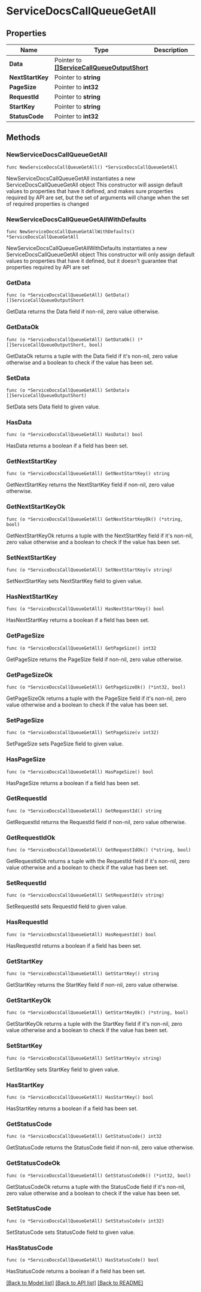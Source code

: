 # ServiceDocsCallQueueGetAll

## Properties

Name | Type | Description | Notes
------------ | ------------- | ------------- | -------------
**Data** | Pointer to [**[]ServiceCallQueueOutputShort**](ServiceCallQueueOutputShort.md) |  | [optional] 
**NextStartKey** | Pointer to **string** |  | [optional] 
**PageSize** | Pointer to **int32** |  | [optional] 
**RequestId** | Pointer to **string** |  | [optional] 
**StartKey** | Pointer to **string** |  | [optional] 
**StatusCode** | Pointer to **int32** |  | [optional] 

## Methods

### NewServiceDocsCallQueueGetAll

`func NewServiceDocsCallQueueGetAll() *ServiceDocsCallQueueGetAll`

NewServiceDocsCallQueueGetAll instantiates a new ServiceDocsCallQueueGetAll object
This constructor will assign default values to properties that have it defined,
and makes sure properties required by API are set, but the set of arguments
will change when the set of required properties is changed

### NewServiceDocsCallQueueGetAllWithDefaults

`func NewServiceDocsCallQueueGetAllWithDefaults() *ServiceDocsCallQueueGetAll`

NewServiceDocsCallQueueGetAllWithDefaults instantiates a new ServiceDocsCallQueueGetAll object
This constructor will only assign default values to properties that have it defined,
but it doesn't guarantee that properties required by API are set

### GetData

`func (o *ServiceDocsCallQueueGetAll) GetData() []ServiceCallQueueOutputShort`

GetData returns the Data field if non-nil, zero value otherwise.

### GetDataOk

`func (o *ServiceDocsCallQueueGetAll) GetDataOk() (*[]ServiceCallQueueOutputShort, bool)`

GetDataOk returns a tuple with the Data field if it's non-nil, zero value otherwise
and a boolean to check if the value has been set.

### SetData

`func (o *ServiceDocsCallQueueGetAll) SetData(v []ServiceCallQueueOutputShort)`

SetData sets Data field to given value.

### HasData

`func (o *ServiceDocsCallQueueGetAll) HasData() bool`

HasData returns a boolean if a field has been set.

### GetNextStartKey

`func (o *ServiceDocsCallQueueGetAll) GetNextStartKey() string`

GetNextStartKey returns the NextStartKey field if non-nil, zero value otherwise.

### GetNextStartKeyOk

`func (o *ServiceDocsCallQueueGetAll) GetNextStartKeyOk() (*string, bool)`

GetNextStartKeyOk returns a tuple with the NextStartKey field if it's non-nil, zero value otherwise
and a boolean to check if the value has been set.

### SetNextStartKey

`func (o *ServiceDocsCallQueueGetAll) SetNextStartKey(v string)`

SetNextStartKey sets NextStartKey field to given value.

### HasNextStartKey

`func (o *ServiceDocsCallQueueGetAll) HasNextStartKey() bool`

HasNextStartKey returns a boolean if a field has been set.

### GetPageSize

`func (o *ServiceDocsCallQueueGetAll) GetPageSize() int32`

GetPageSize returns the PageSize field if non-nil, zero value otherwise.

### GetPageSizeOk

`func (o *ServiceDocsCallQueueGetAll) GetPageSizeOk() (*int32, bool)`

GetPageSizeOk returns a tuple with the PageSize field if it's non-nil, zero value otherwise
and a boolean to check if the value has been set.

### SetPageSize

`func (o *ServiceDocsCallQueueGetAll) SetPageSize(v int32)`

SetPageSize sets PageSize field to given value.

### HasPageSize

`func (o *ServiceDocsCallQueueGetAll) HasPageSize() bool`

HasPageSize returns a boolean if a field has been set.

### GetRequestId

`func (o *ServiceDocsCallQueueGetAll) GetRequestId() string`

GetRequestId returns the RequestId field if non-nil, zero value otherwise.

### GetRequestIdOk

`func (o *ServiceDocsCallQueueGetAll) GetRequestIdOk() (*string, bool)`

GetRequestIdOk returns a tuple with the RequestId field if it's non-nil, zero value otherwise
and a boolean to check if the value has been set.

### SetRequestId

`func (o *ServiceDocsCallQueueGetAll) SetRequestId(v string)`

SetRequestId sets RequestId field to given value.

### HasRequestId

`func (o *ServiceDocsCallQueueGetAll) HasRequestId() bool`

HasRequestId returns a boolean if a field has been set.

### GetStartKey

`func (o *ServiceDocsCallQueueGetAll) GetStartKey() string`

GetStartKey returns the StartKey field if non-nil, zero value otherwise.

### GetStartKeyOk

`func (o *ServiceDocsCallQueueGetAll) GetStartKeyOk() (*string, bool)`

GetStartKeyOk returns a tuple with the StartKey field if it's non-nil, zero value otherwise
and a boolean to check if the value has been set.

### SetStartKey

`func (o *ServiceDocsCallQueueGetAll) SetStartKey(v string)`

SetStartKey sets StartKey field to given value.

### HasStartKey

`func (o *ServiceDocsCallQueueGetAll) HasStartKey() bool`

HasStartKey returns a boolean if a field has been set.

### GetStatusCode

`func (o *ServiceDocsCallQueueGetAll) GetStatusCode() int32`

GetStatusCode returns the StatusCode field if non-nil, zero value otherwise.

### GetStatusCodeOk

`func (o *ServiceDocsCallQueueGetAll) GetStatusCodeOk() (*int32, bool)`

GetStatusCodeOk returns a tuple with the StatusCode field if it's non-nil, zero value otherwise
and a boolean to check if the value has been set.

### SetStatusCode

`func (o *ServiceDocsCallQueueGetAll) SetStatusCode(v int32)`

SetStatusCode sets StatusCode field to given value.

### HasStatusCode

`func (o *ServiceDocsCallQueueGetAll) HasStatusCode() bool`

HasStatusCode returns a boolean if a field has been set.


[[Back to Model list]](../README.md#documentation-for-models) [[Back to API list]](../README.md#documentation-for-api-endpoints) [[Back to README]](../README.md)


